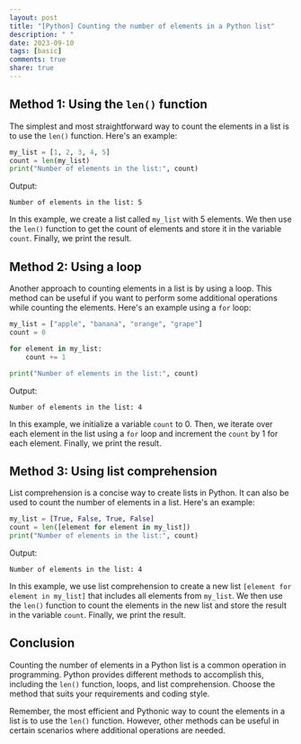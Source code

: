 ```yaml
---
layout: post
title: "[Python] Counting the number of elements in a Python list"
description: " "
date: 2023-09-10
tags: [basic]
comments: true
share: true
---
```


## Method 1: Using the `len()` function

The simplest and most straightforward way to count the elements in a list is to use the `len()` function. Here's an example:

```python
my_list = [1, 2, 3, 4, 5]
count = len(my_list)
print("Number of elements in the list:", count)
```

Output:
```
Number of elements in the list: 5
```

In this example, we create a list called `my_list` with 5 elements. We then use the `len()` function to get the count of elements and store it in the variable `count`. Finally, we print the result.

## Method 2: Using a loop

Another approach to counting elements in a list is by using a loop. This method can be useful if you want to perform some additional operations while counting the elements. Here's an example using a `for` loop:

```python
my_list = ["apple", "banana", "orange", "grape"]
count = 0

for element in my_list:
    count += 1

print("Number of elements in the list:", count)
```

Output:
```
Number of elements in the list: 4
```

In this example, we initialize a variable `count` to 0. Then, we iterate over each element in the list using a `for` loop and increment the `count` by 1 for each element. Finally, we print the result.

## Method 3: Using list comprehension

List comprehension is a concise way to create lists in Python. It can also be used to count the number of elements in a list. Here's an example:

```python
my_list = [True, False, True, False]
count = len([element for element in my_list])
print("Number of elements in the list:", count)
```

Output:
```
Number of elements in the list: 4
```

In this example, we use list comprehension to create a new list `[element for element in my_list]` that includes all elements from `my_list`. We then use the `len()` function to count the elements in the new list and store the result in the variable `count`. Finally, we print the result.

## Conclusion

Counting the number of elements in a Python list is a common operation in programming. Python provides different methods to accomplish this, including the `len()` function, loops, and list comprehension. Choose the method that suits your requirements and coding style.

Remember, the most efficient and Pythonic way to count the elements in a list is to use the `len()` function. However, other methods can be useful in certain scenarios where additional operations are needed.